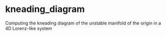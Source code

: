 # kneading_diagram
Computing the kneading diagram of the unstable manifold of the origin in a 4D Lorenz-like system

